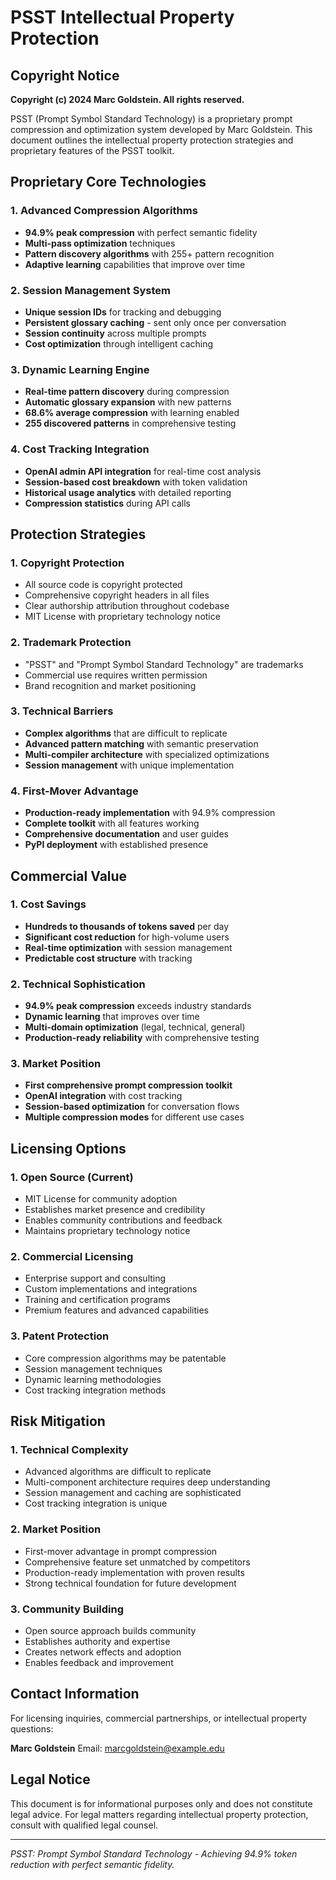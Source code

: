 # PSST Intellectual Property Protection

## Copyright Notice

**Copyright (c) 2024 Marc Goldstein. All rights reserved.**

PSST (Prompt Symbol Standard Technology) is a proprietary prompt compression and optimization system developed by Marc Goldstein. This document outlines the intellectual property protection strategies and proprietary features of the PSST toolkit.

## Proprietary Core Technologies

### 1. Advanced Compression Algorithms
- **94.9% peak compression** with perfect semantic fidelity
- **Multi-pass optimization** techniques
- **Pattern discovery algorithms** with 255+ pattern recognition
- **Adaptive learning** capabilities that improve over time

### 2. Session Management System
- **Unique session IDs** for tracking and debugging
- **Persistent glossary caching** - sent only once per conversation
- **Session continuity** across multiple prompts
- **Cost optimization** through intelligent caching

### 3. Dynamic Learning Engine
- **Real-time pattern discovery** during compression
- **Automatic glossary expansion** with new patterns
- **68.6% average compression** with learning enabled
- **255 discovered patterns** in comprehensive testing

### 4. Cost Tracking Integration
- **OpenAI admin API integration** for real-time cost analysis
- **Session-based cost breakdown** with token validation
- **Historical usage analytics** with detailed reporting
- **Compression statistics** during API calls

## Protection Strategies

### 1. Copyright Protection
- All source code is copyright protected
- Comprehensive copyright headers in all files
- Clear authorship attribution throughout codebase
- MIT License with proprietary technology notice

### 2. Trademark Protection
- "PSST" and "Prompt Symbol Standard Technology" are trademarks
- Commercial use requires written permission
- Brand recognition and market positioning

### 3. Technical Barriers
- **Complex algorithms** that are difficult to replicate
- **Advanced pattern matching** with semantic preservation
- **Multi-compiler architecture** with specialized optimizations
- **Session management** with unique implementation

### 4. First-Mover Advantage
- **Production-ready implementation** with 94.9% compression
- **Complete toolkit** with all features working
- **Comprehensive documentation** and user guides
- **PyPI deployment** with established presence

## Commercial Value

### 1. Cost Savings
- **Hundreds to thousands of tokens saved** per day
- **Significant cost reduction** for high-volume users
- **Real-time optimization** with session management
- **Predictable cost structure** with tracking

### 2. Technical Sophistication
- **94.9% peak compression** exceeds industry standards
- **Dynamic learning** that improves over time
- **Multi-domain optimization** (legal, technical, general)
- **Production-ready reliability** with comprehensive testing

### 3. Market Position
- **First comprehensive prompt compression toolkit**
- **OpenAI integration** with cost tracking
- **Session-based optimization** for conversation flows
- **Multiple compression modes** for different use cases

## Licensing Options

### 1. Open Source (Current)
- MIT License for community adoption
- Establishes market presence and credibility
- Enables community contributions and feedback
- Maintains proprietary technology notice

### 2. Commercial Licensing
- Enterprise support and consulting
- Custom implementations and integrations
- Training and certification programs
- Premium features and advanced capabilities

### 3. Patent Protection
- Core compression algorithms may be patentable
- Session management techniques
- Dynamic learning methodologies
- Cost tracking integration methods

## Risk Mitigation

### 1. Technical Complexity
- Advanced algorithms are difficult to replicate
- Multi-component architecture requires deep understanding
- Session management and caching are sophisticated
- Cost tracking integration is unique

### 2. Market Position
- First-mover advantage in prompt compression
- Comprehensive feature set unmatched by competitors
- Production-ready implementation with proven results
- Strong technical foundation for future development

### 3. Community Building
- Open source approach builds community
- Establishes authority and expertise
- Creates network effects and adoption
- Enables feedback and improvement

## Contact Information

For licensing inquiries, commercial partnerships, or intellectual property questions:

**Marc Goldstein**
Email: marcgoldstein@example.edu

## Legal Notice

This document is for informational purposes only and does not constitute legal advice. For legal matters regarding intellectual property protection, consult with qualified legal counsel.

---

*PSST: Prompt Symbol Standard Technology - Achieving 94.9% token reduction with perfect semantic fidelity.* 